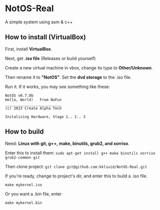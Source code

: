 # NotOS-Real
A simple system using asm &amp; c++

## How to install (VirtualBox)
First, install **VirtualBox**.

Next, get **.iso file** (Releases or build yourself)

Create a new virtual machine in vbox, change its type to **Other/Unknown**.

Then rename it to **"NotOS"**. Set the **dvd storage** to the .iso file.

Run it. If it works, you may see something like these:

```
NotOS v0.7.0b
Hello, World!   From NoFun
__________________________
(c) 2023 Create Alpha Tech
   
Initalizing Hardware, Stage 1.. 2.. 3
```

## How to build
Need: **Linux with git, g++, make, binutils, grub2, and xorriso**.

Enter this to install them: `sudo apt-get install g++ make binutils xorriso grub2-common git`

Then clone project: `git clone git@github.com:kklsuid/NotOS-Real.git`

If you're ready, change to project's dir, and enter this to build a .iso file.

`make mykernel.iso`

Or you want a .bin file, enter

`make mykernel.bin`
